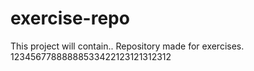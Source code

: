 # exercise-repo
This project will contain..
Repository made for exercises.
12345677888888533422123121312312


